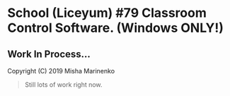 # School (Liceyum) #79 Classroom Control Software. (Windows ONLY!)
## Work In Process...
Copyright (C) 2019 Misha Marinenko
> Still lots of work right now.
